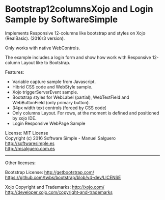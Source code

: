 # Bootstrap12columnsXojo and Login Sample by SoftwareSimple
Implements Responsive 12-columns like bootstrap and styles on Xojo (RealBasic). (2016r3 version).

Only works with native WebControls.

The example includes a login form and show how work with Responsive 12-column Layout like to Bootstrap.

Features:
- Variable capture sample from Javascript.
- Hibrid CSS code and WebStyle sample.
- Xojo triggerServerEvent sample.
- Bootstrap styles for WebLabel (partial), WebTextField and WebButtonField (only primary button).
- 34px width text controls (forced by CSS code)
- Only columns Layout. For rows, at the moment is defined and positioned by xojo IDE.
- Login Responsive WebPage Sample

License:
MIT License<br>
Copyright (c) 2016 Software Simple - Manuel Salguero<br>
http://softwaresimple.es <br>
http://msalguero.com.es

------
Other licenses:

Bootstrap License:
http://getbootstrap.com/
https://github.com/twbs/bootstrap/blob/v4-dev/LICENSE

Xojo Copyright and Trademarks:
http://xojo.com/
http://developer.xojo.com/copyright-and-trademarks
